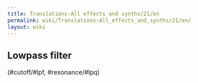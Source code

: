 ```yaml
---
title: Translations:All effects and synths/21/en
permalink: wiki/Translations:All_effects_and_synths/21/en/
layout: wiki
---
```


## Lowpass filter

(\#cutoff/\#lpf, \#resonance/\#lpq)
